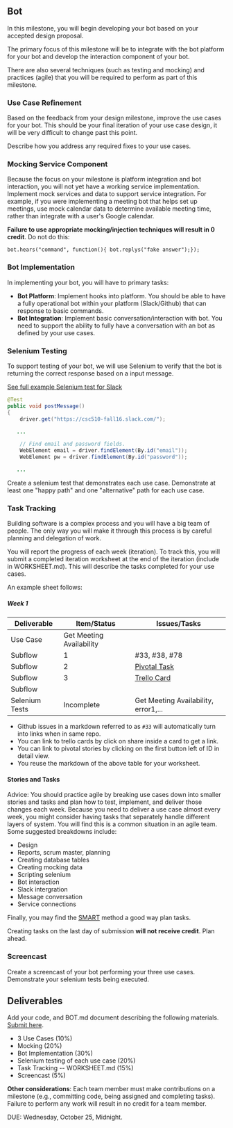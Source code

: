 ## Bot

In this milestone, you will begin developing your bot based on your accepted design proposal.

The primary focus of this milestone will be to integrate with the bot platform for your bot and develop the interaction component of your bot.

There are also several techniques (such as testing and mocking) and practices (agile) that you will be required to perform as part of this milestone.

### Use Case Refinement

Based on the feedback from your design milestone, improve the use cases for your bot. This should be your final iteration of your use case design, it will be very difficult to change past this point.

Describe how you address any required fixes to your use cases.

### Mocking Service Component

Because the focus on your milestone is platform integration and bot interaction, you will not yet have a working service implementation. Implement mock services and data to support service integration. For example, if you were implementing a meeting bot that helps set up meetings, use mock calendar data to determine available meeting time, rather than integrate with a user's Google calendar.

**Failure to use appropriate mocking/injection techniques will result in 0 credit**. Do not do this:

```
bot.hears("command", function(){ bot.replys("fake answer");});
```

### Bot Implementation

In implementing your bot, you will have to primary tasks:

* **Bot Platform**: Implement hooks into platform. You should be able to have a fully operational bot within your platform (Slack/Github) that can response to basic commands.
* **Bot Integration**: Implement basic conversation/interaction with bot. You need to support the ability to fully have a conversation with an bot as defined by your use cases.

### Selenium Testing

To support testing of your bot, we will use Selenium to verify that the bot is returning the correct response based on a input message.

[See full example Selenium test for Slack](https://gist.github.com/chrisparnin/e3ee1a96c681f12ae11246cfe3225182)

```java
@Test
public void postMessage()
{
	driver.get("https://csc510-fall16.slack.com/");

   ...

	// Find email and password fields.
	WebElement email = driver.findElement(By.id("email"));
	WebElement pw = driver.findElement(By.id("password"));

   ...
```

Create a selenium test that demonstrates each use case. Demonstrate at least one "happy path" and one "alternative" path for each use case.

### Task Tracking

Building software is a complex process and you will have a big team of people. The only way you will make it through this process is by careful planning and delegation of work.

You will report the progress of each week (iteration). To track this, you will submit a completed iteration worksheet at the end of the iteration (include in WORKSHEET.md). This will describe the tasks completed for your use cases.

An example sheet follows:

##### Week 1

| Deliverable   | Item/Status   |  Issues/Tasks
| ------------- | ------------  |  ------------
| Use Case      | Get Meeting Availability          | &nbsp;
| Subflow      | 1             |  #33, #38, #78
| Subflow      | 2             |  [Pivotal Task](https://www.pivotaltracker.com/story/show/114636091)
| Subflow      | 3             |  [Trello Card](https://trello.com/c/diA1DaMw)
| Subflow      | &nbsp;        | &nbsp;
| Selenium Tests| Incomplete    | Get Meeting Availability, error1,...

* Github issues in a markdown referred to as `#33` will automatically turn into links when in same repo.
* You can link to trello cards by click on share inside a card to get a link.
* You can link to pivotal stories by clicking on the first button left of ID in detail view.
* You reuse the markdown of the above table for your worksheet.

#### Stories and Tasks

Advice: You should practice agile by breaking use cases down into smaller stories and tasks and plan how to test, implement, and deliver those changes each week. Because you need to deliver a use case almost every week, you might consider having tasks that separately handle different layers of system. You will find this is a common situation in an agile team. Some suggested breakdowns include:

* Design
* Reports, scrum master, planning
* Creating database tables
* Creating mocking data
* Scripting selenium
* Bot interaction
* Slack intergration
* Message conversation
* Service connections 

Finally, you may find the [SMART](https://www.mindtools.com/pages/article/smart-goals.htm) method a good way plan tasks.

Creating tasks on the last day of submission **will not receive credit**. Plan ahead.

### Screencast

Create a screencast of your bot performing your three use cases.
Demonstrate your selenium tests being executed.

## Deliverables

Add your code, and BOT.md document describing the following materials. [Submit here](https://docs.google.com/forms/d/e/1FAIpQLSfr5TMD-1IQFG-GYBsFrFPKrN9kl2sNfjOhVP5Hliz_G5GH8w/viewform?usp=sf_link).

* 3 Use Cases (10%)
* Mocking (20%)
* Bot Implementation (30%)
* Selenium testing of each use case (20%)
* Task Tracking -- WORKSHEET.md (15%)
* Screencast (5%)

**Other considerations**: Each team member must make contributions on a milestone (e.g., committing code, being assigned and completing tasks). Failure to perform any work will result in no credit for a team member.

DUE: Wednesday, October 25, Midnight.
